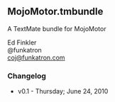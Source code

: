 ## MojoMotor.tmbundle

A TextMate bundle for MojoMotor

Ed Finkler   
@funkatron   
<coj@funkatron.com>   

### Changelog

- v0.1 - Thursday; June 24, 2010



